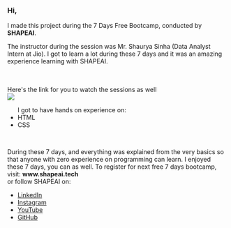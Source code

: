 <html>
<head>
<meta charset="">
<title>Project</title>
</head>
<body>
<div class="intro">
<h3>Hi,</h3>
<p>
I made this project during the 7 Days Free Bootcamp, conducted by <b>SHAPEAI</b>.
</p>
<p>
The instructor during the session was Mr. Shaurya Sinha (Data Analyst Intern at Jio). I got to learn a lot during these 7 days and it was an amazing experience learning with SHAPEAI.
</p>
</div>
<br>
<br>
Here's the link for you to watch the sessions as well
<br>
<a href="https://youtube.com/playlist?list=PL7zl8TDRnbun7K0fECtSMCI2hOCgLBy9a"> <img src="https://github.com/ShapeAI/PYTHON-AND-DATA-ANALYTICS/blob/main/WebD%20poster.png"> </a>
<br>
<div class="content">
<ul>
I got to have hands on experience on:
<li>HTML</li>
<li>CSS</li>
</ul>
<br>
<p>
During these 7 days, and everything was explained from the very basics so that anyone with zero experience on programming can learn.
I enjoyed these 7 days, you can as well.
To register for next free 7 days bootcamp, visit: <b>www.shapeai.tech</b><br>
or follow SHAPEAI on:
<ul>
<li><a href="https://in.linkedin.com/company/shapeai">LinkedIn</a>
<li><a href="https://www.instagram.com/shape.ai/?hl=en">Instagram</a>
<li><a href="https://www.youtube.com/channel/UCTUvDLTW9meuDXWcbmISPdA">YouTube</a>
<li><a href="https://github.com/shapeai">GitHub</a>
</ul>
